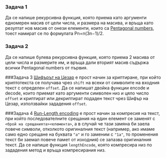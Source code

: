 ### Задача 1
Да се напише рекурсивна функция, която приема като аргументи едномерен масив от цели числа, и размера на масива, и връща като резултат нов масив от онези елементи, които са [Pentagonal numbers](http://en.wikipedia.org/wiki/Pentagonal_number), тоест намират се по формулата Pn=n(3n−1)/2.

### Задача 2
Да се напише булева рекурсивна функция, която приема 2 масива от цели числа и размерите им, и връща дали вторият масив съдържа всички Pentagonal numbers от първия.

###Задача 3
[Шифърът на Цезар](http://en.wikipedia.org/wiki/Caesar_cipher) е прост начин за криптиране, при който криптотекста се получава чрез `shift` на всеки от символите на входния текст с определен `offset`. Да се напишат двойка функции encode и decode, които приемат като аргументи символен низ и цяло число `offset` и криптират или декриптират подаден текст чрез Шифър на Цезар, използвайки зададения `offset`. 

###Задача 4
[Run-Length encoding](http://en.wikipedia.org/wiki/Run-length_encoding) е прост начин за компресия на текст, при който последователните срещания на един елемент се заменят с `<брой на срещанията><елемента>`, а в случай че тази замяна би заела повече символи, отколкото оригиналния текст (например, ако имаме само едно срещане на буквата `"а"` и го заменим с `"1а"`, то променения текст би заемал повече памет от изходния) се запазва оригиналния текст. Да се напише функция `lengthEncode`, която компресира низ по зададения метод и връща компресирания низ.


